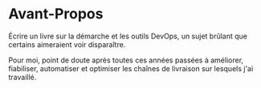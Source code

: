 # Avant-Propos

Écrire un livre sur la démarche et les outils DevOps, un sujet brûlant que
certains aimeraient voir disparaître.

Pour moi, point de doute après toutes ces années passées à améliorer, fiabiliser,
automatiser et optimiser les chaînes de livraison sur lesquels j'ai travaillé.
